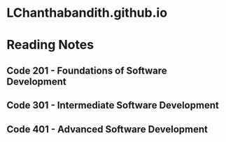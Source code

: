 # LChanthabandith.github.io

# Reading Notes

## Code 201 - Foundations of Software Development

## Code 301 - Intermediate Software Development

## Code 401 - Advanced Software Development
